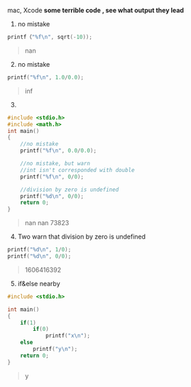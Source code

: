 mac, Xcode
**some terrible code , see what output they lead**

1. no mistake
```C
printf（"%f\n", sqrt(-10));
```
> nan

2. no mistake
```C
printf("%f\n", 1.0/0.0);
```
> inf

3.
```C
#include <stdio.h>
#include <math.h>
int main()
{   
    //no mistake
    printf("%f\n", 0.0/0.0);

    //no mistake, but warn
    //int isn't corresponded with double
    printf("%f\n", 0/0);

    //division by zero is undefined
    printf("%d\n", 0/0);
    return 0;
}
```
> nan
> nan
> 73823

4. Two warn that division by zero is undefined
```C
printf("%d\n", 1/0);
printf("%d\n", 0/0);
```

> 1606416392

5. if&else nearby

```C
#include <stdio.h>

int main()
{
    if(1)
        if(0)
            printf("x\n");
    else
        printf("y\n");
    return 0;
}
```
> y
